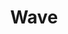 ---
layout: post
title: "Wave"
image0: https://farm3.staticflickr.com/2944/15245771968_cf7f181ca0_b.jpg
image1: https://farm3.staticflickr.com/2925/14796599716_c8cee71814_b.jpg
image2:
thumbnail: https://farm4.staticflickr.com/3916/15095168897_a07a572479_m.jpg
dimensionX: 5.5"
dimensionY: 24"
dimensionZ: 2"
materials: Walnut, Ambrosia Maple
price: $100
---